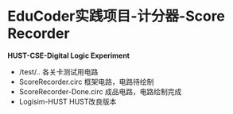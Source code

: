 # EduCoder实践项目-计分器-Score Recorder
**HUST-CSE-Digital Logic Experiment**

- /test/..                各关卡测试用电路  
- ScoreRecorder.circ      框架电路，电路待绘制  
- ScoreRecorder-Done.circ 成品电路，电路绘制完成  
- Logisim-HUST            HUST改良版本  
